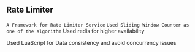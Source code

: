 ## Rate Limiter 

`A Framework for Rate Limiter Service`
`Used Sliding Window Counter as one of the algorithm`
Used redis for higher availability

Used LuaScript for Data consistency and avoid concurrency issues